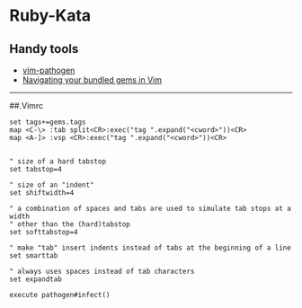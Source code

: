 # Ruby-Kata
## Handy tools
 * [vim-pathogen](https://github.com/tpope/vim-pathogen)
 * [Navigating your bundled gems in Vim](http://effectif.com/vim/using-ctags-with-bundler-gems)
--------------------
##.Vimrc
```vim
set tags+=gems.tags
map <C-\> :tab split<CR>:exec("tag ".expand("<cword>"))<CR>
map <A-]> :vsp <CR>:exec("tag ".expand("<cword>"))<CR>


" size of a hard tabstop
set tabstop=4

" size of an "indent"
set shiftwidth=4

" a combination of spaces and tabs are used to simulate tab stops at a width
" other than the (hard)tabstop
set softtabstop=4

" make "tab" insert indents instead of tabs at the beginning of a line
set smarttab

" always uses spaces instead of tab characters
set expandtab

execute pathogen#infect()

```
